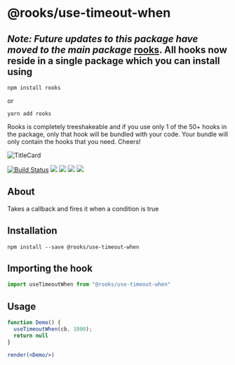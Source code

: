 # @rooks/use-timeout-when


## *Note: Future updates to this package have moved to the main package* [rooks](https://npmjs.com/package/rooks). All hooks now reside in a single package which you can install using

```
npm install rooks
```

or 

```
yarn add rooks
```

Rooks is completely treeshakeable and if you use only 1 of the 50+ hooks in the package, only that hook will be bundled with your code. Your bundle will only contain the hooks that you need. Cheers!

![TitleCard](https://raw.githubusercontent.com/imbhargav5/rooks/v4-compat/packages/timeout-when/title-card.svg)

[![Build Status](https://travis-ci.org/imbhargav5/rooks.svg?branch=master)](https://travis-ci.org/imbhargav5/rooks) ![](https://img.shields.io/npm/v/@rooks/use-timeout-when/latest.svg) ![](https://img.shields.io/npm/l/@rooks/use-timeout-when.svg) ![](https://img.shields.io/bundlephobia/min/@rooks/use-timeout-when.svg) ![](https://img.shields.io/david/imbhargav5/rooks.svg?path=packages%2Ftimeout-when)



## About
Takes a callback and fires it when a condition is true


[//]: # (Main)

## Installation

```
npm install --save @rooks/use-timeout-when
```

## Importing the hook

```javascript
import useTimeoutWhen from "@rooks/use-timeout-when"
```

## Usage

```jsx
function Demo() {
  useTimeoutWhen(cb, 1000);
  return null
}

render(<Demo/>)
```
